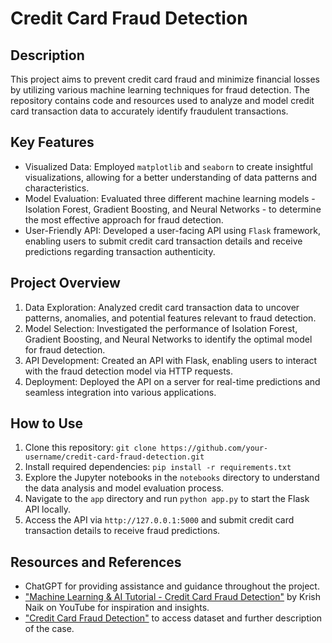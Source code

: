 # Credit Card Fraud Detection

## Description

This project aims to prevent credit card fraud and minimize financial losses by utilizing various machine learning techniques for fraud detection. The repository contains code and resources used to analyze and model credit card transaction data to accurately identify fraudulent transactions.

## Key Features

- Visualized Data: Employed `matplotlib` and `seaborn` to create insightful visualizations, allowing for a better understanding of data patterns and characteristics.
- Model Evaluation: Evaluated three different machine learning models - Isolation Forest, Gradient Boosting, and Neural Networks - to determine the most effective approach for fraud detection.
- User-Friendly API: Developed a user-facing API using `Flask` framework, enabling users to submit credit card transaction details and receive predictions regarding transaction authenticity.

## Project Overview

1. Data Exploration: Analyzed credit card transaction data to uncover patterns, anomalies, and potential features relevant to fraud detection.
2. Model Selection: Investigated the performance of Isolation Forest, Gradient Boosting, and Neural Networks to identify the optimal model for fraud detection.
3. API Development: Created an API with Flask, enabling users to interact with the fraud detection model via HTTP requests.
4. Deployment: Deployed the API on a server for real-time predictions and seamless integration into various applications.

## How to Use

1. Clone this repository: `git clone https://github.com/your-username/credit-card-fraud-detection.git`
2. Install required dependencies: `pip install -r requirements.txt`
3. Explore the Jupyter notebooks in the `notebooks` directory to understand the data analysis and model evaluation process.
4. Navigate to the `app` directory and run `python app.py` to start the Flask API locally.
5. Access the API via `http://127.0.0.1:5000` and submit credit card transaction details to receive fraud predictions.

## Resources and References

- ChatGPT for providing assistance and guidance throughout the project.
- ["Machine Learning & AI Tutorial - Credit Card Fraud Detection"](https://www.youtube.com/watch?v=frM_7UMD_-A) by Krish Naik on YouTube for inspiration and insights.
- ["Credit Card Fraud Detection"](https://www.kaggle.com/datasets/mlg-ulb/creditcardfraud) to access dataset and further description of the case.